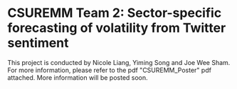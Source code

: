 # CSUREMM Team 2: Sector-specific forecasting of volatility from Twitter sentiment
This project is conducted by Nicole Liang, Yiming Song and Joe Wee Sham. For more information, please refer to the pdf "CSUREMM_Poster" pdf attached. More information will be posted soon. 
